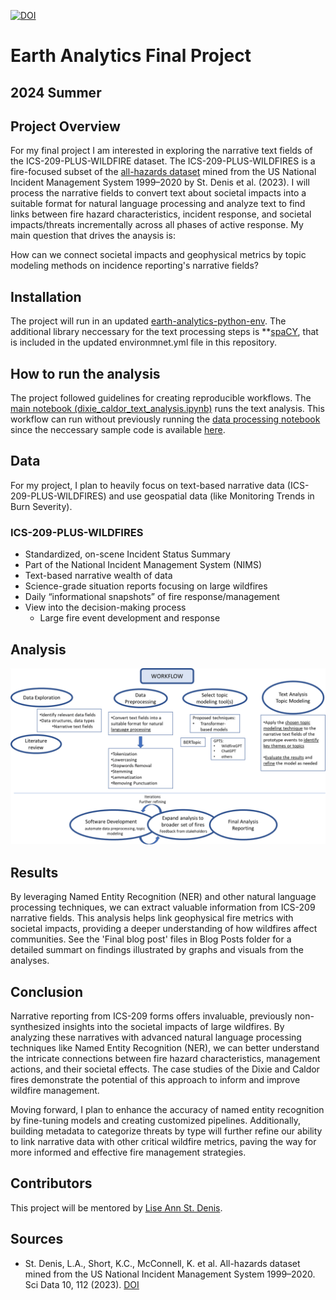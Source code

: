 [![DOI](https://zenodo.org/badge/798408877.svg)](https://zenodo.org/doi/10.5281/zenodo.12574886)

# Earth Analytics Final Project
## 2024 Summer

## Project Overview
For my final project I am interested in exploring the narrative text fields of the ICS-209-PLUS-WILDFIRE dataset. The ICS-209-PLUS-WILDFIRES is a fire-focused subset of the [all-hazards dataset](https://www.nature.com/articles/s41597-023-01955-0) mined from the US National Incident Management System 1999–2020 by St. Denis et al. (2023).  I will process the narrative fields to convert text about societal impacts into a suitable format for natural language processing and analyze text to find links between fire hazard characteristics, incident response, and societal impacts/threats incrementally across all phases of active response. My main question that drives the anaysis is:

How can we connect societal impacts and geophysical metrics by topic modeling methods on incidence reporting's narrative fields?


## Installation
The project will run in an updated [earth-analytics-python-env](https://github.com/earthlab/earth-analytics-python-env). The additional library neccessary for the text processing steps is **[spaCY](https://spacy.io/usage), that is included in the updated environmnet.yml file in this repository.

## How to run the analysis
The project followed guidelines for creating reproducible workflows. The [main notebook (dixie_caldor_text_analysis.ipynb)](dixie_caldor_text_analysis.ipynb) runs the text analysis. This workflow can run without previously running the [data processing notebook](ICS-209-PLUS-WILDFIRE_data_processing.ipynb) since the neccessary sample code is available [here](data/processed/dixie-caldor-threat.csv).

## Data
For my project, I plan to heavily focus on text-based narrative data (ICS-209-PLUS-WILDFIRES) and use geospatial data (like Monitoring Trends in Burn Severity).

### ICS-209-PLUS-WILDFIRES

- Standardized, on-scene Incident Status Summary
- Part of the National Incident Management System (NIMS)
- Text-based narrative wealth of data
- Science-grade situation reports focusing on large wildfires
- Daily “informational snapshots” of fire response/management
- View into the decision-making process
    - Large fire event development and response

## Analysis

![Project Workflow](https://github.com/lucap1211/EA_fire_project/blob/main/graphics/workflowwhite.png)

## Results

By leveraging Named Entity Recognition (NER) and other natural language processing techniques, we can extract valuable information from ICS-209 narrative fields. This analysis helps link geophysical fire metrics with societal impacts, providing a deeper understanding of how wildfires affect communities.
See the 'Final blog post' files in Blog Posts folder for a detailed summart on findings illustrated by graphs and visuals from the analyses.

## Conclusion

Narrative reporting from ICS-209 forms offers invaluable, previously non-synthesized insights into the societal impacts of large wildfires. By analyzing these narratives with advanced natural language processing techniques like Named Entity Recognition (NER), we can better understand the intricate connections between fire hazard characteristics, management actions, and their societal effects. The case studies of the Dixie and Caldor fires demonstrate the potential of this approach to inform and improve wildfire management.

Moving forward, I plan to enhance the accuracy of named entity recognition by fine-tuning models and creating customized pipelines. Additionally, building metadata to categorize threats by type will further refine our ability to link narrative data with other critical wildfire metrics, paving the way for more informed and effective fire management strategies.

## Contributors
This project will be mentored by [Lise Ann St. Denis](https://earthlab.colorado.edu/our-team/lise-ann-st-denis).


## Sources

-   St. Denis, L.A., Short, K.C., McConnell, K. et al. All-hazards dataset mined from the US National Incident Management System 1999–2020. Sci Data 10, 112 (2023). [DOI](https://doi.org/10.1038/s41597-023-01955-0)

